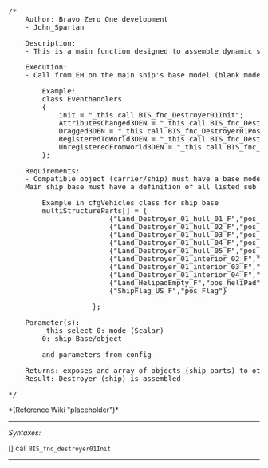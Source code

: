 <pre>/*
	Author: Bravo Zero One development
	- John_Spartan

	Description:
	- This is a main function designed to assemble dynamic ship (multi-part structure). Ship consists of multiple sub-objects that are linked together based on precise memory point positions in 3D space.

	Execution:
	- Call from EH on the main ship's base model (blank model with memory points and reference config).

		Example:
		class Eventhandlers
		{
			init = "_this call BIS_fnc_Destroyer01Init";								//main init fnc, will assemble ship in game
			AttributesChanged3DEN = "_this call BIS_fnc_Destroyer01EdenInit";			//function to update objects position in EDEN editor if attributes changed by player
			Dragged3DEN = "_this call BIS_fnc_Destroyer01PosUpdate";					//function to update objects position in EDEN editor if attributes changed by player
			RegisteredToWorld3DEN = "_this call BIS_fnc_Destroyer01EdenInit";			//initial EDEN init fnc (main init is still called)
			UnregisteredFromWorld3DEN = "_this call BIS_fnc_Destroyer01EdenDelete";		//function  to delete all ship objects in EDEN editor
		};

	Requirements:
	- Compatible object (carrier/ship) must have a base model with reference memory points and set of parts defined as separate objects in cfgVehicles config with their own models.
	Main ship base must have a definition of all listed sub parts and memory point position to reference it is placement in 3D space.

		Example in cfgVehicles class for ship base
		multiStructureParts[] = {
						{"Land_Destroyer_01_hull_01_F","pos_hull_1"},
						{"Land_Destroyer_01_hull_02_F","pos_hull_2"},
						{"Land_Destroyer_01_hull_03_F","pos_hull_3"},
						{"Land_Destroyer_01_hull_04_F","pos_hull_4"},
						{"Land_Destroyer_01_hull_05_F","pos_hull_5"},
						{"Land_Destroyer_01_interior_02_F","pos_hull_2"},
						{"Land_Destroyer_01_interior_03_F","pos_hull_3"},
						{"Land_Destroyer_01_interior_04_F","pos_hull_4"},
						{"Land_HelipadEmpty_F","pos_heliPad"},
						{"ShipFlag_US_F","pos_Flag"}

					};

	Parameter(s):
		_this select 0: mode (Scalar)
		0: ship Base/object

		and parameters from config

	Returns: exposes and array of objects (ship parts) to other scripts for easy access as variable in it is own object name-space.
	Result: Destroyer (ship) is assembled

*/</pre>*(Reference Wiki "placeholder")*<!-- Remove this after fill-in -->


---
*Syntaxes:*

[] call `BIS_fnc_destroyer01Init`

---
